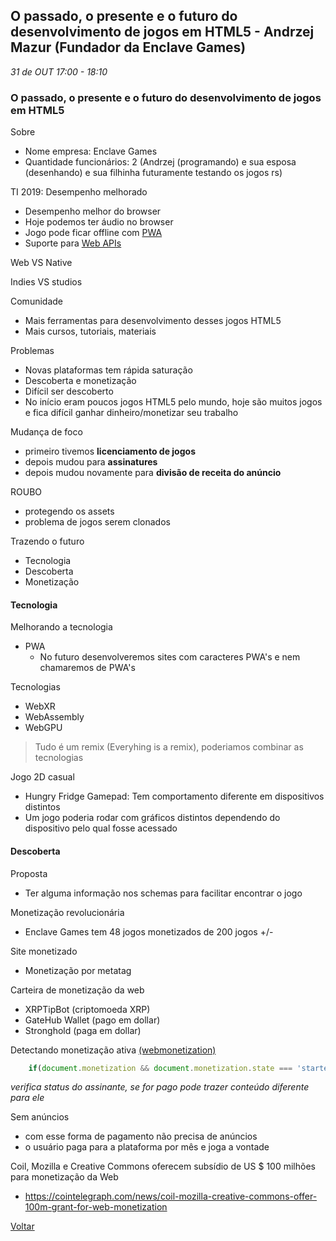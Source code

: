 
## O passado, o presente e o futuro do desenvolvimento de jogos em HTML5 - Andrzej Mazur (Fundador da Enclave Games)
_31 de OUT 17:00 - 18:10_

### O passado, o presente e o futuro do desenvolvimento de jogos em HTML5

Sobre
* Nome empresa: Enclave Games 
* Quantidade funcionários: 2 (Andrzej (programando) e sua esposa (desenhando) e sua filhinha futuramente testando os jogos rs)

TI 2019: Desempenho melhorado
* Desempenho melhor do browser
* Hoje podemos ter áudio no browser
* Jogo pode ficar offline com [PWA](https://www.opus-software.com.br/o-que-e-pwa/)
* Suporte para [Web APIs](https://developer.mozilla.org/pt-BR/docs/Web/API)

Web VS Native

Indies VS studios

Comunidade
* Mais ferramentas para desenvolvimento desses jogos HTML5
* Mais cursos, tutoriais, materiais

Problemas
* Novas plataformas tem rápida saturação
* Descoberta e monetização
* Difícil ser descoberto
* No início eram poucos jogos HTML5 pelo mundo, hoje são muitos jogos e fica difícil ganhar dinheiro/monetizar seu trabalho

Mudança de foco
* primeiro tivemos **licenciamento de jogos**
* depois mudou para **assinatures**
* depois mudou novamente para **divisão de receita do anúncio**

ROUBO
* protegendo os assets
* problema de jogos serem clonados

Trazendo o futuro
* Tecnologia
* Descoberta
* Monetização

#### Tecnologia

Melhorando a tecnologia
* PWA
    * No futuro desenvolveremos sites com caracteres PWA's e nem chamaremos de PWA's

Tecnologias
* WebXR 
* WebAssembly
* WebGPU

> Tudo é um remix (Everyhing is a remix), poderiamos combinar as tecnologias

Jogo 2D casual
* Hungry Fridge Gamepad: Tem comportamento diferente em dispositivos distintos
* Um jogo poderia rodar com gráficos distintos dependendo do dispositivo pelo qual fosse acessado

#### Descoberta
Proposta
* Ter alguma informação nos schemas para facilitar encontrar o jogo

Monetização revolucionária
* Enclave Games tem 48 jogos monetizados de 200 jogos +/-

Site monetizado
* Monetização por metatag 

Carteira de monetização da web
* XRPTipBot (criptomoeda XRP)
* GateHub Wallet (pago em dollar)
* Stronghold (paga em dollar)

Detectando monetização ativa [(webmonetization)](https://js13kgames.com/webmonetization)
~~~javascript
    if(document.monetization && document.monetization.state === 'started') { /* hello subscriber */ }.
~~~
*verifica status do assinante, se for pago pode trazer conteúdo diferente para ele*

Sem anúncios
* com esse forma de pagamento não precisa de anúncios
* o usuário paga para a plataforma por mês e joga a vontade

Coil, Mozilla e Creative Commons oferecem subsídio de US $ 100 milhões para monetização da Web
* https://cointelegraph.com/news/coil-mozilla-creative-commons-offer-100m-grant-for-web-monetization

[Voltar](/webbr2019)